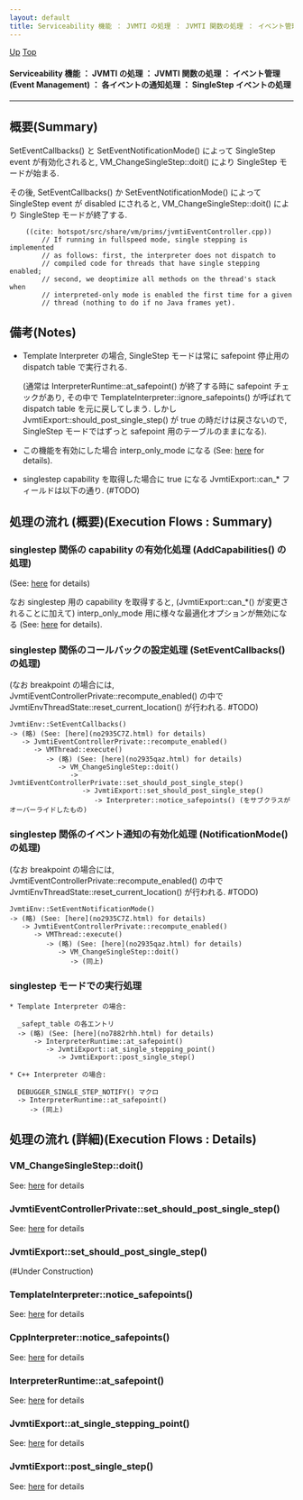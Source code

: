 ```yaml
---
layout: default
title: Serviceability 機能 ： JVMTI の処理 ： JVMTI 関数の処理 ： イベント管理 (Event Management) ： 各イベントの通知処理 ： SingleStep イベントの処理  
---
```

[Up](no29359PS.html) [Top](../index.html)

#### Serviceability 機能 ： JVMTI の処理 ： JVMTI 関数の処理 ： イベント管理 (Event Management) ： 各イベントの通知処理 ： SingleStep イベントの処理  

--- 
## 概要(Summary)
SetEventCallbacks() と SetEventNotificationMode() によって SingleStep event が有効化されると,
VM_ChangeSingleStep::doit() により SingleStep モードが始まる.

その後, SetEventCallbacks() か SetEventNotificationMode() によって SingleStep event が disabled にされると,
VM_ChangeSingleStep::doit() により SingleStep モードが終了する.


```
    ((cite: hotspot/src/share/vm/prims/jvmtiEventController.cpp))
        // If running in fullspeed mode, single stepping is implemented
        // as follows: first, the interpreter does not dispatch to
        // compiled code for threads that have single stepping enabled;
        // second, we deoptimize all methods on the thread's stack when
        // interpreted-only mode is enabled the first time for a given
        // thread (nothing to do if no Java frames yet).
```

## 備考(Notes)
* Template Interpreter の場合,
  SingleStep モードは常に safepoint 停止用の dispatch table で実行される.
  
  (通常は InterpreterRuntime::at_safepoint() が終了する時に safepoint チェックがあり,
  その中で TemplateInterpreter::ignore_safepoints() が呼ばれて dispatch table を元に戻してしまう.
  しかし JvmtiExport::should_post_single_step() が true の時だけは戻さないので,
  SingleStep モードではずっと safepoint 用のテーブルのままになる).

* この機能を有効にした場合 interp_only_mode になる (See: [here](no3059eFS.html) for details).

* singlestep capability を取得した場合に true になる JvmtiExport::can_* フィールドは以下の通り. (#TODO)


## 処理の流れ (概要)(Execution Flows : Summary)
### singlestep 関係の capability の有効化処理 (AddCapabilities() の処理)
(See: [here](no2935trw.html) for details)

なお singlestep 用の capability を取得すると,
(JvmtiExport::can_*() が変更されることに加えて)
interp_only_mode 用に様々な最適化オプションが無効になる (See: [here](no3059eFS.html) for details).

### singlestep 関係のコールバックの設定処理 (SetEventCallbacks() の処理)
(なお breakpoint の場合には,
JvmtiEventControllerPrivate::recompute_enabled() の中で
JvmtiEnvThreadState::reset_current_location() が行われる. #TODO)

```
JvmtiEnv::SetEventCallbacks()
-> (略) (See: [here](no2935C7Z.html) for details)
   -> JvmtiEventControllerPrivate::recompute_enabled()
      -> VMThread::execute()
         -> (略) (See: [here](no2935qaz.html) for details)
            -> VM_ChangeSingleStep::doit()
               -> JvmtiEventControllerPrivate::set_should_post_single_step()
                  -> JvmtiExport::set_should_post_single_step()
                     -> Interpreter::notice_safepoints() (をサブクラスがオーバーライドしたもの)
```

### singlestep 関係のイベント通知の有効化処理 (NotificationMode() の処理)
(なお breakpoint の場合には,
JvmtiEventControllerPrivate::recompute_enabled() の中で
JvmtiEnvThreadState::reset_current_location() が行われる. #TODO)

```
JvmtiEnv::SetEventNotificationMode()
-> (略) (See: [here](no2935C7Z.html) for details)
   -> JvmtiEventControllerPrivate::recompute_enabled()
      -> VMThread::execute()
         -> (略) (See: [here](no2935qaz.html) for details)
            -> VM_ChangeSingleStep::doit()
               -> (同上)
```

### singlestep モードでの実行処理
```
* Template Interpreter の場合:

  _safept_table の各エントリ
  -> (略) (See: [here](no7882rhh.html) for details)
      -> InterpreterRuntime::at_safepoint()
         -> JvmtiExport::at_single_stepping_point()
            -> JvmtiExport::post_single_step()

* C++ Interpreter の場合:

  DEBUGGER_SINGLE_STEP_NOTIFY() マクロ
  -> InterpreterRuntime::at_safepoint()
     -> (同上)
```


## 処理の流れ (詳細)(Execution Flows : Details)
### VM_ChangeSingleStep::doit()
See: [here](no2935azx.html) for details
### JvmtiEventControllerPrivate::set_should_post_single_step()
See: [here](no2935M9A.html) for details
### JvmtiExport::set_should_post_single_step()
(#Under Construction)

### TemplateInterpreter::notice_safepoints()
See: [here](no7882qZm.html) for details
### CppInterpreter::notice_safepoints()
See: [here](no7882dPg.html) for details

### InterpreterRuntime::at_safepoint()
See: [here](no7882eXb.html) for details
### JvmtiExport::at_single_stepping_point()
See: [here](no2935b7s.html) for details
### JvmtiExport::post_single_step()
See: [here](no2935oFz.html) for details





